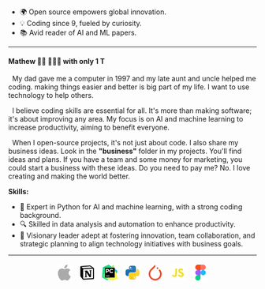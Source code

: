 - 🌍 Open source empowers global innovation.
- 💡 Coding since 9, fueled by curiosity.
- 📚 Avid reader of AI and ML papers.

---
#### Mathew 👋🏾 👨🏽‍💻 with only 1 T
&nbsp;
My dad gave me a computer in 1997 and my late aunt and uncle helped me coding. ⁤⁤making things easier and better is big part of my life. ⁤⁤I want to use technology to help others.

&nbsp;
⁤I believe coding skills are essential for all. ⁤⁤It's more than making software; it's about improving any area. ⁤⁤My focus is on AI and machine learning to increase productivity, aiming to benefit everyone.

&nbsp;
When I open-source projects, it's not just about code. I also share my business ideas. Look in the **"business"** folder in my projects. You'll find ideas and plans. If you have a team and some money for marketing, you could start a business with these ideas. Do you need to pay me? No. I love creating and making the world better. 

**Skills:**
- 🐍 Expert in Python for AI and machine learning, with a strong coding background.
- 🔍 Skilled in data analysis and automation to enhance productivity.
- 🌟 Visionary leader adept at fostering innovation, team collaboration, and strategic planning to align technology initiatives with business goals.

---
<p align="center">
  <img src="images/apple-svgrepo-com-2.svg" width="32px" style="margin: 5px;" />
  <img src="images/notion-logo-svgrepo-com.svg" width="32px" style="margin: 5px;" />
  <img src="images/jb-pycharm-svgrepo-com.svg" width="32px" style="margin: 5px;" />
  <img src="images/python-svgrepo-com.svg" width="32px" style="margin: 5px;" />
  <img src="images/pytorch-svgrepo-com.svg" width="32px" style="margin: 5px;" />
  <img src="images/js-svgrepo-com.svg" width="32px" style="margin: 5px;" />
  <img src="images/figma-svgrepo-com.svg" width="32px" style="margin: 5px;" />
</p>

